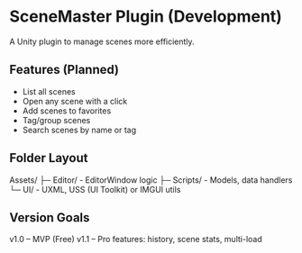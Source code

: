 # SceneMaster Plugin (Development)

A Unity plugin to manage scenes more efficiently.

## Features (Planned)

- List all scenes
- Open any scene with a click
- Add scenes to favorites
- Tag/group scenes
- Search scenes by name or tag

## Folder Layout

Assets/
  ├─ Editor/     - EditorWindow logic
  ├─ Scripts/    - Models, data handlers
  └─ UI/         - UXML, USS (UI Toolkit) or IMGUI utils

## Version Goals

v1.0 – MVP (Free)
v1.1 – Pro features: history, scene stats, multi-load
